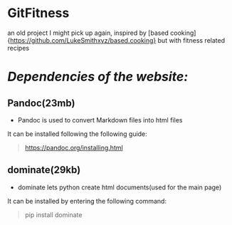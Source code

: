 # GitFitness
an old project I might pick up again, inspired by [based cooking]{https://github.com/LukeSmithxyz/based.cooking} but with fitness related recipes

# _Dependencies of the website:_

## Pandoc(23mb)

- Pandoc is used to convert Markdown files into html files

It can be installed following the following guide:
> https://pandoc.org/installing.html

## dominate(29kb)

- dominate lets python create html documents(used for the main page)

It can be installed by entering the following command:
> pip install dominate